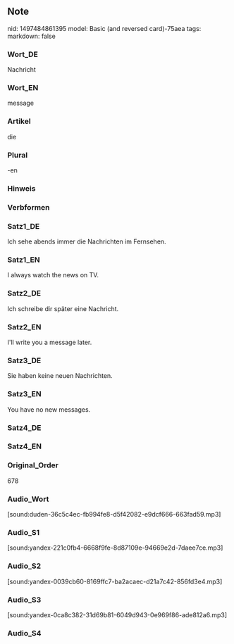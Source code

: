 ## Note
nid: 1497484861395
model: Basic (and reversed card)-75aea
tags: 
markdown: false

### Wort_DE
Nachricht

### Wort_EN
message

### Artikel
die

### Plural
-en

### Hinweis


### Verbformen


### Satz1_DE
Ich sehe abends immer die Nachrichten im Fernsehen.

### Satz1_EN
I always watch the news on TV.

### Satz2_DE
Ich schreibe dir später eine Nachricht.

### Satz2_EN
I'll write you a message later.

### Satz3_DE
Sie haben keine neuen Nachrichten.

### Satz3_EN
You have no new messages.

### Satz4_DE


### Satz4_EN


### Original_Order
678

### Audio_Wort
[sound:duden-36c5c4ec-fb994fe8-d5f42082-e9dcf666-663fad59.mp3]

### Audio_S1
[sound:yandex-221c0fb4-6668f9fe-8d87109e-94669e2d-7daee7ce.mp3]

### Audio_S2
[sound:yandex-0039cb60-8169ffc7-ba2acaec-d21a7c42-856fd3e4.mp3]

### Audio_S3
[sound:yandex-0ca8c382-31d69b81-6049d943-0e969f86-ade812a6.mp3]

### Audio_S4

